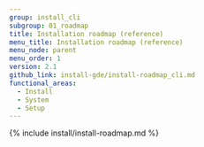 ```yaml
---
group: install_cli
subgroup: 01_roadmap
title: Installation roadmap (reference)
menu_title: Installation roadmap (reference)
menu_node: parent
menu_order: 1
version: 2.1
github_link: install-gde/install-roadmap_cli.md
functional_areas:
  - Install
  - System
  - Setup
---
```


{% include install/install-roadmap.md %}
